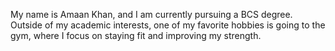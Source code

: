 My name is Amaan Khan, and I am currently pursuing a BCS degree. Outside of my academic interests, one of my favorite hobbies is going to the gym, where I focus on staying fit and improving my strength.
